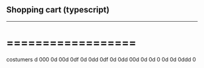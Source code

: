 ## Shopping cart (typescript)
---------------------------
==================
=================

costumers
d
000
0d
00d
0df
0d
0dd
0df
0d
0dd
00d
0d
0d
0
0d
0d
0ddd
0
